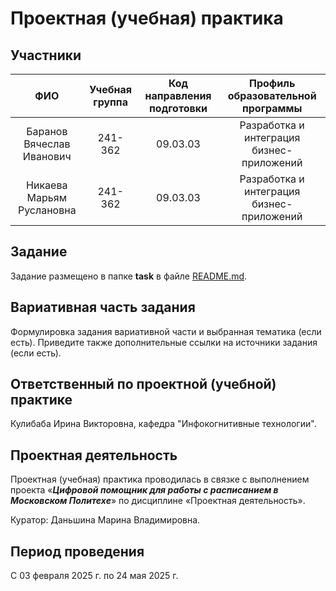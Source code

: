 # Проектная (учебная) практика

## Участники

| ФИО | Учебная группа | Код направления подготовки | Профиль образовательной программы |
|:-:|:-:|:-:|:-:|
| Баранов Вячеслав Иванович | 241-362 | 09.03.03 | Разработка и интеграция бизнес-приложений |
| Никаева Марьям Руслановна | 241-362 | 09.03.03 | Разработка и интеграция бизнес-приложений |

## Задание

Задание размещено в папке **task** в файле [README.md](task/README.md).

## Вариативная часть задания

Формулировка задания вариативной части и выбранная тематика (если есть). Приведите также дополнительные ссылки на источники задания (если есть).

## Ответственный по проектной (учебной) практике

Кулибаба Ирина Викторовна, кафедра "Инфокогнитивные технологии".

## Проектная деятельность

Проектная (учебная) практика проводилась в связке с выполнением проекта «***Цифровой помощник для работы с расписанием в Московском Политехе***» по дисциплине «Проектная деятельность».

Куратор: Даньшина Марина Владимировна.

## Период проведения

С 03 февраля 2025 г. по 24 мая 2025 г.
